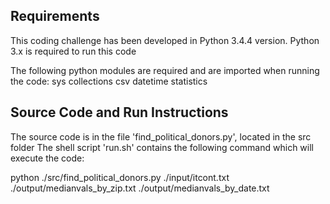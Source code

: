 
Requirements
------------
This coding challenge has been developed in Python 3.4.4 version.
Python 3.x is required to run this code

The following python modules are required and are imported when running the code:
sys
collections
csv
datetime
statistics

Source Code and Run Instructions
--------------------------------
The source code is in the file 'find_political_donors.py', located in the src folder
The shell script 'run.sh' contains the following command which will execute the code:

python ./src/find_political_donors.py ./input/itcont.txt ./output/medianvals_by_zip.txt ./output/medianvals_by_date.txt
